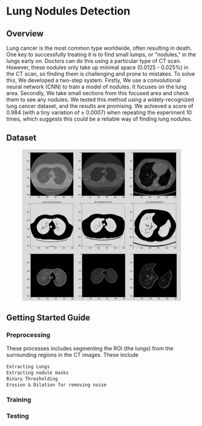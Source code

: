 # Lung Nodules Detection

## Overview
Lung cancer is the most common type worldwide, often resulting in death. One key to successfully treating it is to find small lumps, or "nodules," in the lungs early on. Doctors can do this using a particular type of CT scan. However, these nodules only take up minimal space (0.0125 - 0.025%) in the CT scan, so finding them is challenging and prone to mistakes. To solve this, We developed a two-step system. Firstly, We use a convolutional neural network (CNN) to train a model of nodules. It focuses on the lung area. Secondly, We take small sections from this focused area and check them to see any nodules. We tested this method using a widely-recognized lung cancer dataset, and the results are promising. We achieved a score of 0.984 (with a tiny variation of ± 0.0007) when repeating the experiment 10 times, which suggests this could be a reliable way of finding lung nodules.

## Dataset
<p align="center">
<img alt="registration" src="example/figure1.png" height="400">
</p>

## Getting Started Guide
### Preprocessing
These processes includes segmenting the ROI (the lungs) from the surrounding regions in the CT images. These include

    Extracting Lungs
    Extracting nodule masks
    Binary Thresholding
    Erosion & Dilation for removing noise


### Training

### Testing
